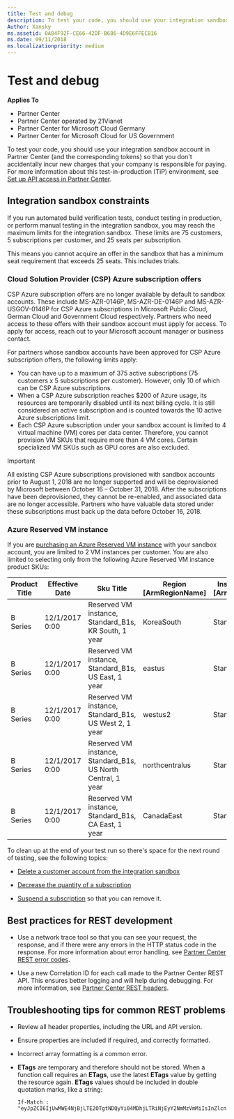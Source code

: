 ```yaml
---
title: Test and debug
description: To test your code, you should use your integration sandbox account in Partner Center (and the corresponding tokens) so that you don't accidentally incur new charges that your company is responsible for paying.
Author: Xansky
ms.assetid: 0A84F92F-CE66-42DF-B686-4D9E6FFECB16
ms.date: 09/11/2018
ms.localizationpriority: medium
---
```


# Test and debug


**Applies To**

-   Partner Center
-   Partner Center operated by 21Vianet
-   Partner Center for Microsoft Cloud Germany
-   Partner Center for Microsoft Cloud for US Government

To test your code, you should use your integration sandbox account in Partner Center (and the corresponding tokens) so that you don't accidentally incur new charges that your company is responsible for paying. For more information about this test-in-production (TiP) environment, see [Set up API access in Partner Center](set-up-api-access-in-partner-center.md).

## <span id="Integration_sandbox_constraints"></span><span id="integration_sandbox_constraints"></span><span id="INTEGRATION_SANDBOX_CONSTRAINTS"></span>Integration sandbox constraints

If you run automated build verification tests, conduct testing in production, or perform manual testing in the integration sandbox, you may reach the maximum limits for the integration sandbox. These limits are 75 customers, 5 subscriptions per customer, and 25 seats per subscription. 

This means you cannot acquire an offer in the sandbox that has a minimum seat requirement that exceeds 25 seats. This includes trials. 

### Cloud Solution Provider (CSP) Azure subscription offers 
CSP Azure subscription offers are no longer available by default to sandbox accounts. These include MS-AZR-0146P, MS-AZR-DE-0146P and MS-AZR-USGOV-0146P for CSP Azure subscriptions in Microsoft Public Cloud, German Cloud and Government Cloud respectively. Partners who need access to these offers with their sandbox account must apply for access. To apply for access, reach out to your Microsoft account manager or business contact. 

For partners whose sandbox accounts have been approved for CSP Azure subscription offers, the following limits apply:  

 - You can have up to a maximum of 375 active subscriptions (75 customers x 5 subscriptions per customer). However, only 10 of which can be CSP Azure subscriptions.  
 - When a CSP Azure subscription reaches $200 of Azure usage, its resources are temporarily disabled until its next billing cycle. It is still considered an active subscription and is counted towards the 10 active Azure subscriptions limit.  
 - Each CSP Azure subscription under your sandbox account is limited to 4 virtual machine (VM) cores per data center. Therefore, you cannot provision VM SKUs that require more than 4 VM cores. Certain specialized VM SKUs such as GPU cores are also excluded.  

> [!Important]  
> All existing CSP Azure subscriptions provisioned with sandbox accounts prior to August 1, 2018 are no longer supported and will be deprovisioned by Microsoft between October 16 – October 31, 2018. After the subscriptions have been deprovisioned, they cannot be re-enabled, and associated data are no longer accessible. Partners who have valuable data stored under these subscriptions must back up the data before October 16, 2018.

### Azure Reserved VM instance  

If you are [purchasing an Azure Reserved VM instance](purchase-azure-reservations.md) with your sandbox account, you are limited to 2 VM instances per customer. You are also limited to selecting only from the following Azure Reserved VM instance product SKUs: 

| Product Title  | Effective Date  | Sku Title                                               | Region [ArmRegionName] | Instance Key [ArmSkuName] | Duration | Consumption Meter Id       |
|----------------|-----------------|---------------------------------------------------------|------------------------|--------------|----------|----------------------------|
| B Series       | 12/1/2017 0:00  | Reserved VM instance, Standard_B1s, KR South, 1 year    | KoreaSouth             | Standard_B1s | 1Year    | 3f913071-0dd7-4258-8ec4-6fad05bd976d |
| B Series       | 12/1/2017 0:00  | Reserved VM instance, Standard_B1s, US East, 1 year     | eastus                 | Standard_B1s | 1Year    | f4d7a5a5-1b67-45ea-b1a0-282fbdd34b05 |
| B Series       | 12/1/2017 0:00  | Reserved VM instance, Standard_B1s, US West 2, 1 year   | westus2                | Standard_B1s | 1Year    | 222e39f5-e99f-4fa3-a323-f46402977888 |
| B Series       | 12/1/2017 0:00  | Reserved VM instance, Standard_B1s, US North Central, 1 year    | northcentralus | Standard_B1s | 1Year    | 4e1716fc-4842-43f1-aa96-7c1b1b1395a7 |
| B Series       | 12/1/2017 0:00  | Reserved VM instance, Standard_B1s, CA East, 1 year     | CanadaEast             | Standard_B1s | 1Year    | ab8a5993-5db7-47c8-b3b1-2e1365b353fb |
     

To clean up at the end of your test run so there's space for the next round of testing, see the following topics:

-   [Delete a customer account from the integration sandbox](delete-a-customer-account-from-the-integration-sandbox.md)

-   [Decrease the quantity of a subscription](change-the-quantity-of-a-subscription.md)

-   [Suspend a subscription](suspend-a-subscription.md) so that you can remove it.

## <span id="Best_practices_for_REST_development"></span><span id="best_practices_for_rest_development"></span><span id="BEST_PRACTICES_FOR_REST_DEVELOPMENT"></span>Best practices for REST development


-   Use a network trace tool so that you can see your request, the response, and if there were any errors in the HTTP status code in the response. For more information about error handling, see [Partner Center REST error codes](error-codes.md).

-   Use a new Correlation ID for each call made to the Partner Center REST API. This ensures better logging and will help during debugging. For more information, see [Partner Center REST headers](headers.md).

## <span id="Troubleshooting_tips_for_common_REST_problems"></span><span id="troubleshooting_tips_for_common_rest_problems"></span><span id="TROUBLESHOOTING_TIPS_FOR_COMMON_REST_PROBLEMS"></span>Troubleshooting tips for common REST problems


-   Review all header properties, including the URL and API version.

-   Ensure properties are included if required, and correctly formatted.

-   Incorrect array formatting is a common error.

-   **ETags** are temporary and therefore should not be stored. When a function call requires an **ETags**, use the latest **ETags** value by getting the resource again. **ETags** values should be included in double quotation marks, like a string:

    ```
    If-Match : "eyJpZCI6IjUwMWE4NjBjLTE2OTgtNDQyYi04MDhjLTRiNjEyY2NmMzVmMiIsInZlcnNpb24iOjF9"
    ```

 

 




